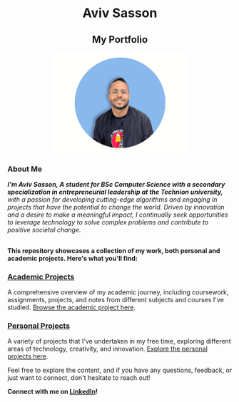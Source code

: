 <h1 align="center" >Aviv Sasson</h1>
<h2 align="center" >My Portfolio</h2>

<p align="center">
<img src="/Other/profile gif for RD.gif" width="300">
</p>

### About Me
***I'm Aviv Sasson, A student for BSc Computer Science with a secondary specialization in entrepreneurial leadership at the Technion university,** with a passion for developing cutting-edge algorithms and engaging in projects that have the potential to change the world. Driven by innovation and a desire to make a meaningful impact, I continually seek opportunities to leverage technology to solve complex problems and contribute to positive societal change.*
<h2 align="center" ></h2>

**This repository showcases a collection of my work, both personal and academic projects. Here's what you'll find:**
### [Academic Projects](./Academic%20Projects)
A comprehensive overview of my academic journey, including coursework, assignments, projects, and notes from different subjects and courses I've studied. [Browse the academic project here](./Academic%20Projects).

### [Personal Projects](./Personal%20Projects)
A variety of projects that I've undertaken in my free time, exploring different areas of technology, creativity, and innovation. [Explore the personal projects here](./Personal%20Projects).
 


Feel free to explore the content, and if you have any questions, feedback, or just want to connect, don't hesitate to reach out!

**Connect with me on [LinkedIn](https://www.linkedin.com/in/aviv-sasson)!**
